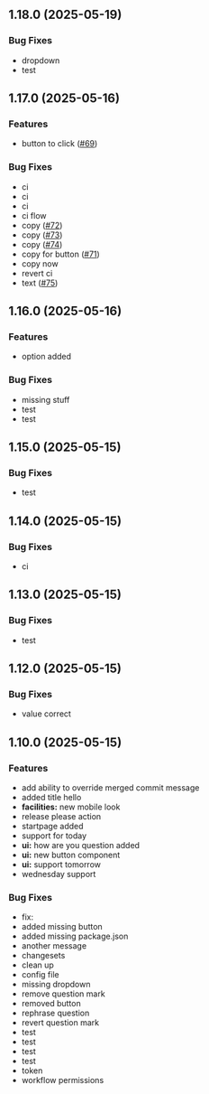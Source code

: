 ## 1.18.0 (2025-05-19)

### Bug Fixes

- dropdown
- test

## 1.17.0 (2025-05-16)

### Features

- button to click ([#69](https://github.com/mrarnolds/test/issues/69))

### Bug Fixes

- ci
- ci
- ci
- ci flow
- copy ([#72](https://github.com/mrarnolds/test/issues/72))
- copy ([#73](https://github.com/mrarnolds/test/issues/73))
- copy ([#74](https://github.com/mrarnolds/test/issues/74))
- copy for button ([#71](https://github.com/mrarnolds/test/issues/71))
- copy now
- revert ci
- text ([#75](https://github.com/mrarnolds/test/issues/75))

## 1.16.0 (2025-05-16)

### Features

- option added

### Bug Fixes

- missing stuff
- test
- test

## 1.15.0 (2025-05-15)

### Bug Fixes

- test

## 1.14.0 (2025-05-15)

### Bug Fixes

- ci

## 1.13.0 (2025-05-15)

### Bug Fixes

- test

## 1.12.0 (2025-05-15)

### Bug Fixes

- value correct

## 1.10.0 (2025-05-15)

### Features

- add ability to override merged commit message
- added title hello
- **facilities:** new mobile look
- release please action
- startpage added
- support for today
- **ui:** how are you question added
- **ui:** new button component
- **ui:** support tomorrow
- wednesday support

### Bug Fixes

- fix:
- added missing button
- added missing package.json
- another message
- changesets
- clean up
- config file
- missing dropdown
- remove question mark
- removed button
- rephrase question
- revert question mark
- test
- test
- test
- test
- token
- workflow permissions

